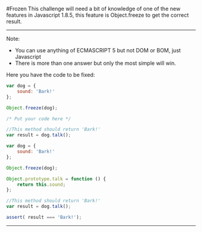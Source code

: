 #Frozen
This challenge will need a bit of knowledge of one of the new features in Javascript 1.8.5, this feature is Object.freeze to get the correct result.

---
Note:
* You can use anything of ECMASCRIPT 5 but not DOM or BOM, just Javascript
* There is more than one answer but only the most simple will win.

Here you have the code to be fixed:
```js
var dog = {
    sound: 'Bark!'
};

Object.freeze(dog);

/* Put your code here */

//This method should return 'Bark!'
var result = dog.talk();
```

```js
var dog = {
    sound: 'Bark!'
};

Object.freeze(dog);

Object.prototype.talk = function () {
    return this.sound;
};

//This method should return 'Bark!'
var result = dog.talk();
```

```js
assert( result === 'Bark!');
```

---
